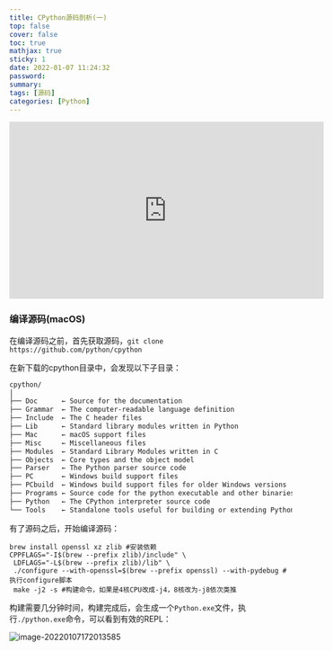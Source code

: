 ```yaml
---
title: CPython源码剖析(一)
top: false
cover: false
toc: true
mathjax: true
sticky: 1
date: 2022-01-07 11:24:32
password:
summary:
tags: [源码]
categories: [Python]
---
```




<div align="middle"><iframe width="560" height="315" src="https://www.youtube.com/embed/-aMdBA00Ijc" title="YouTube video player" frameborder="0" allow="accelerometer; autoplay; clipboard-write; encrypted-media; gyroscope; picture-in-picture" allowfullscreen></iframe></div>



### 编译源码(macOS)

在编译源码之前，首先获取源码，`git clone https://github.com/python/cpython`



在新下载的cpython目录中，会发现以下子目录：

```bash
cpython/
│
├── Doc      ← Source for the documentation
├── Grammar  ← The computer-readable language definition
├── Include  ← The C header files
├── Lib      ← Standard library modules written in Python
├── Mac      ← macOS support files
├── Misc     ← Miscellaneous files
├── Modules  ← Standard Library Modules written in C
├── Objects  ← Core types and the object model
├── Parser   ← The Python parser source code
├── PC       ← Windows build support files
├── PCbuild  ← Windows build support files for older Windows versions
├── Programs ← Source code for the python executable and other binaries
├── Python   ← The CPython interpreter source code
└── Tools    ← Standalone tools useful for building or extending Python
```



有了源码之后，开始编译源码：

```shell
brew install openssl xz zlib #安装依赖
CPPFLAGS="-I$(brew --prefix zlib)/include" \
 LDFLAGS="-L$(brew --prefix zlib)/lib" \
 ./configure --with-openssl=$(brew --prefix openssl) --with-pydebug #执行configure脚本
 make -j2 -s #构建命令，如果是4核CPU改成-j4，8核改为-j8依次类推
```



构建需要几分钟时间，构建完成后，会生成一个`Python.exe`文件，执行`./python.exe`命令，可以看到有效的REPL：

![image-20220107172013585](https://img.heshipeng.com/202201071720051.png?watermark/2/text/5YWz5rOo5b6u5L-h5YWs5LyX5Y-377ya6YCG5ZCR5LiA5q2l5q2l/font/5a6L5L2T/fontsize/300)

